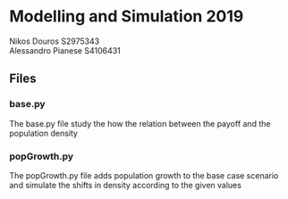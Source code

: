 # Modelling and Simulation 2019

Nikos Douros S2975343  
Alessandro Pianese S4106431

## Files

### base.py
The base.py file study the how the relation between the payoff and the population density

### popGrowth.py
The popGrowth.py file adds population growth to the base case scenario and simulate the shifts in density according to the given values
